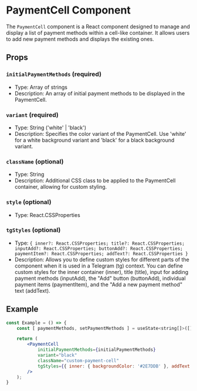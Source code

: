 # PaymentCell Component

The `PaymentCell` component is a React component designed to manage and display a list of payment methods within a cell-like container. It allows users to add new payment methods and displays the existing ones.

## Props

### `initialPaymentMethods` (required)

-   Type: Array of strings
-   Description: An array of initial payment methods to be displayed in the PaymentCell.

### `variant` (required)

-   Type: String ('white' | 'black')
-   Description: Specifies the color variant of the PaymentCell. Use 'white' for a white background variant and 'black' for a black background variant.

### `className` (optional)

-   Type: String
-   Description: Additional CSS class to be applied to the PaymentCell container, allowing for custom styling.

### `style` (optional)

-   Type: React.CSSProperties

### `tgStyles` (optional)

-   Type: `{ inner?: React.CSSProperties; title?: React.CSSProperties; inputAdd?: React.CSSProperties; buttonAdd?: React.CSSProperties; paymentItem?: React.CSSProperties; addText?: React.CSSProperties }`
-   Description: Allows you to define custom styles for different parts of the component when it is used in a Telegram (tg) context. You can define custom styles for the inner container (inner), title (title), input for adding payment methods (inputAdd), the "Add" button (buttonAdd), individual payment items (paymentItem), and the "Add a new payment method" text (addText).

## Example

```jsx
const Example = () => {
    const [ paymentMethods, setPaymentMethods ] = useState<string[]>([])

    return (
        <PaymentCell
            initialPaymentMethods={initialPaymentMethods}
            variant="black"
            className="custom-payment-cell"
            tgStyles={{ inner: { backgroundColor: '#2E7DDB' }, addText: { color: '#fff' } }}
        />
    );
}
```
